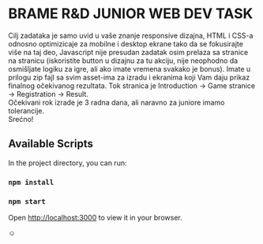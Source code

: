 # BRAME R&D JUNIOR WEB DEV TASK

Cilj zadataka je samo uvid u vaše znanje responsive dizajna, HTML i CSS-a odnosno optimizicaje za mobilne i desktop ekrane tako da se fokusirajte više na taj deo, Javascript nije presudan zadatak osim prelaza sa stranice na stranicu (iskoristite button u dizajnu za tu akciju, nije neophodno da osmišljate logiku za igre, ali ako imate vremena svakako je bonus). Imate u prilogu zip fajl sa svim asset-ima za izradu i ekranima koji Vam daju prikaz finalnog očekivanog rezultata. Tok stranica je Introduction -> Game stranice -> Registration -> Result.
<br>
Očekivani rok izrade je 3 radna dana, ali naravno za juniore imamo tolerancije.
<br>
Srećno!

## Available Scripts

In the project directory, you can run:

### `npm install`

### `npm start`

Open [http://localhost:3000](http://localhost:3000) to view it in your browser.

☺
